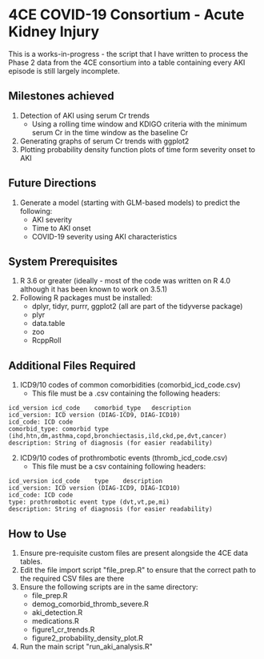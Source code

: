 # 4CE COVID-19 Consortium - Acute Kidney Injury

This is a works-in-progress - the script that I have written to process the Phase 2 data from the 4CE consortium into a table containing every AKI episode is still largely incomplete.

## Milestones achieved
1) Detection of AKI using serum Cr trends
   - Using a rolling time window and KDIGO criteria with the minimum serum Cr in the time window as the baseline Cr
2) Generating graphs of serum Cr trends with ggplot2
3) Plotting probability density function plots of time form severity onset to AKI

## Future Directions
1) Generate a model (starting with GLM-based models) to predict the following:
   - AKI severity
   - Time to AKI onset
   - COVID-19 severity using AKI characteristics

## System Prerequisites
1) R 3.6 or greater (ideally - most of the code was written on R 4.0 although it has been known to work on 3.5.1)
2) Following R packages must be installed:
   - dplyr, tidyr, purrr, ggplot2 (all are part of the tidyverse package)
   - plyr
   - data.table
   - zoo
   - RcppRoll

## Additional Files Required
1) ICD9/10 codes of common comorbidities (comorbid_icd_code.csv)
   * This file must be a .csv containing the following headers:
```
icd_version	icd_code	comorbid_type	description
icd_version: ICD version (DIAG-ICD9, DIAG-ICD10)
icd_code: ICD code
comorbid_type: comorbid type (ihd,htn,dm,asthma,copd,bronchiectasis,ild,ckd,pe,dvt,cancer)
description: String of diagnosis (for easier readability)
```

2) ICD9/10 codes of prothrombotic events (thromb_icd_code.csv)
   * This file must be a csv containing following headers:
```
icd_version	icd_code	type	description
icd_version: ICD version (DIAG-ICD9, DIAG-ICD10)
icd_code: ICD code
type: prothrombotic event type (dvt,vt,pe,mi)
description: String of diagnosis (for easier readability)
```

## How to Use
1) Ensure pre-requisite custom files are present alongside the 4CE data tables.
2) Edit the file import script "file_prep.R" to ensure that the correct path to the required CSV files are there
3) Ensure the following scripts are in the same directory:
   - file_prep.R
   - demog_comorbid_thromb_severe.R
   - aki_detection.R
   - medications.R
   - figure1_cr_trends.R
   - figure2_probability_density_plot.R
3) Run the main script "run_aki_analysis.R"